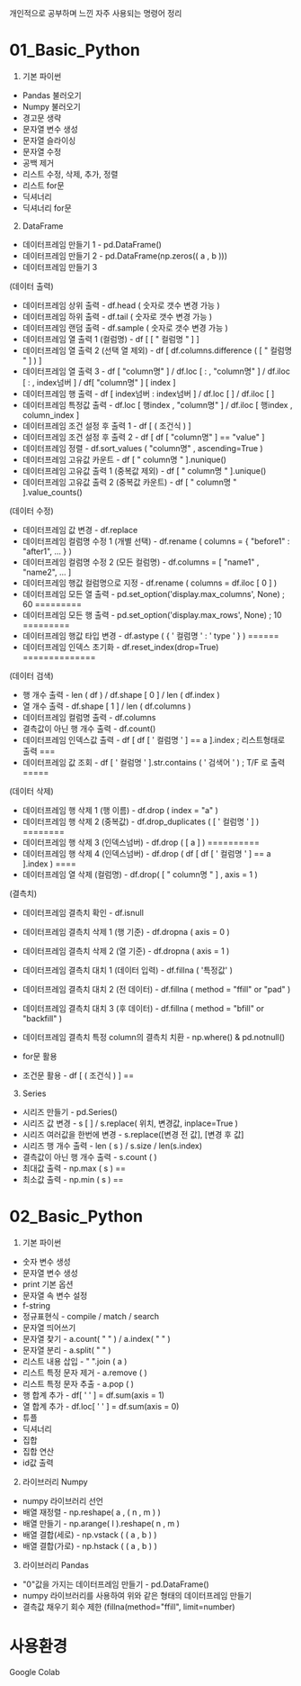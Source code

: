 개인적으로 공부하며 느낀 자주 사용되는 명령어 정리

# 01_Basic_Python

1. 기본 파이썬
- Pandas 불러오기
- Numpy 불러오기
- 경고문 생략
- 문자열 변수 생성
- 문자열 슬라이싱
- 문자열 수정
- 공백 제거
- 리스트 수정, 삭제, 추가, 정렬
- 리스트 for문
- 딕셔너리
- 딕셔너리 for문

2. DataFrame
- 데이터프레임 만들기 1 - pd.DataFrame()
- 데이터프레임 만들기 2 - pd.DataFrame(np.zeros(( a , b )))
- 데이터프레임 만들기 3

(데이터 출력)
- 데이터프레임 상위 출력 - df.head ( 숫자로 갯수 변경 가능 )
- 데이터프레임 하위 출력 - df.tail ( 숫자로 갯수 변경 가능 )
- 데이터프레임 랜덤 출력 - df.sample ( 숫자로 갯수 변경 가능 )
- 데이터프레임 열 출력 1 (컬럼명) - df [ [ " 컬럼명 " ] ]
- 데이터프레임 열 출력 2 (선택 열 제외) - df [ df.columns.difference ( [ " 컬럼명 " ] ) ]
- 데이터프레임 열 출력 3 - df [ "column명" ] / df.loc [ : , "column명" ] / df.iloc [ : , index넘버 ] / df[ "column명" ] [ index ]
- 데이터프레임 행 출력 - df [ index넘버 : index넘버 ] / df.loc [  ] / df.iloc [  ]
- 데이터프레임 특정값 출력 - df.loc [ 행index , "column명" ] / df.iloc [ 행index , column_index ]
- 데이터프레임 조건 설정 후 출력 1 - df [ ( 조건식 ) ]
- 데이터프레임 조건 설정 후 출력 2 - df [ df [ "column명" ] == "value" ]
- 데이터프레임 정렬 - df.sort_values ( "column명" , ascending=True )
- 데이터프레임 고유값 카운트 - df [ " column명 " ].nunique()
- 데이터프레임 고유값 출력 1 (중복값 제외) - df [ " column명 " ].unique()
- 데이터프레임 고유값 출력 2 (중복값 카운트) - df [ " column명 " ].value_counts()

(데이터 수정)
- 데이터프레임 값 변경 - df.replace
- 데이터프레임 컬럼명 수정 1 (개별 선택) - df.rename ( columns = { "before1" : "after1", ... } )
- 데이터프레임 컬럼명 수정 2 (모든 컬럼명) - df.columns = [ "name1" , "name2",  ... ]
- 데이터프레임 행값 컬럼명으로 지정 - df.rename ( columns = df.iloc [ 0 ] )
- 데이터프레임 모든 열 출력 - pd.set_option('display.max_columns', None) ; 60 =========
- 데이터프레임 모든 행 출력 - pd.set_option('display.max_rows', None) ; 10 =========
- 데이터프레임 행값 타입 변경 - df.astype ( { ' 컬럼명 ' : ' type ' } ) ======
- 데이터프레임 인덱스 초기화 - df.reset_index(drop=True) ==============

(데이터 검색)
- 행 개수 출력 - len ( df ) / df.shape [ 0 ] / len ( df.index )
- 열 개수 출력 - df.shape [ 1 ] / len ( df.columns )
- 데이터프레임 컬럼명 출력 - df.columns
- 결측값이 아닌 행 개수 출력 - df.count()
- 데이터프레임 인덱스값 출력 - df [ df [ ' 컬럼명 ' ] == a ].index ; 리스트형태로 출력 ===
- 데이터프레임 값 조회 - df [ ' 컬럼명 ' ].str.contains ( ' 검색어 ' ) ; T/F 로 출력 =====

(데이터 삭제)
- 데이터프레임 행 삭제 1 (행 이름) - df.drop ( index = "a" )
- 데이터프레임 행 삭제 2 (중복값) - df.drop_duplicates ( [ ' 컬럼명 ' ] ) ========
- 데이터프레임 행 삭제 3 (인덱스넘버) - df.drop ( [ a ] ) ==========
- 데이터프레임 행 삭제 4 (인덱스넘버) - df.drop ( df [ df [ ' 컬럼명 ' ] == a ].index ) ====
- 데이터프레임 열 삭제 (컬럼명) - df.drop( [ " column명 " ] , axis = 1 )

(결측치)
- 데이터프레임 결측치 확인 - df.isnull
- 데이터프레임 결측치 삭제 1 (행 기준) - df.dropna ( axis = 0 )
- 데이터프레임 결측치 삭제 2 (열 기준) - df.dropna ( axis = 1 )
- 데이터프레임 결측치 대치 1 (데이터 입력) - df.fillna ( '특정값' )
- 데이터프레임 결측치 대치 2 (전 데이터) - df.fillna ( method = "ffill" or "pad" )
- 데이터프레임 결측치 대치 3 (후 데이터) - df.fillna ( method = "bfill" or "backfill" )
- 데이터프레임 결측치 특정 column의 결측치 치환 - np.where() & pd.notnull()

- for문 활용
- 조건문 활용 - df [ ( 조건식 ) ]  ==

3. Series
- 시리즈 만들기 - pd.Series()
- 시리즈 값 변경 - s [ ] / s.replace( 위치, 변경값, inplace=True )
- 시리즈 여러값을 한번에 변경 - s.replace([변경 전 값], [변경 후 값]
- 시리즈 행 개수 출력 - len ( s ) / s.size / len(s.index)
- 결측값이 아닌 행 개수 출력 - s.count ( )
- 최대값 출력 - np.max ( s )  ==
- 최소값 출력 - np.min ( s )  ==


# 02_Basic_Python

1. 기본 파이썬
- 숫자 변수 생성
- 문자열 변수 생성
- print 기본 옵션
- 문자열 속 변수 설정
- f-string
- 정규표현식 - compile / match / search
- 문자열 띄어쓰기
- 문자열 찾기 - a.count( "  " ) / a.index( "  " )
- 문자열 분리 - a.split( " " )
- 리스트 내용 삽입 - " ".join ( a )
- 리스트 특정 문자 제거 - a.remove ( )
- 리스트 특정 문자 추출 - a.pop ( )
- 행 합계 추가 - df[ ' ' ] = df.sum(axis = 1)
- 열 합계 추가 - df.loc[ ' ' ] = df.sum(axis = 0)
- 튜플
- 딕셔너리
- 집합
- 집합 연산
- id값 출력

2. 라이브러리 Numpy
- numpy 라이브러리 선언
- 배열 재정렬 - np.reshape( a , ( n , m ) )
- 배열 만들기 - np.arange( l ).reshape( n , m )
- 배열 결합(세로) - np.vstack ( ( a , b ) )
- 배열 결합(가로) - np.hstack ( ( a , b ) )

3. 라이브러리 Pandas
- "0"값을 가지는 데이터프레임 만들기 - pd.DataFrame()
- numpy 라이브러리를 사용하여 위와 같은 형태의 데이터프레임 만들기
- 결측값 채우기 회수 제한 (fillna(method="ffill", limit=number)


# 사용환경
Google Colab
